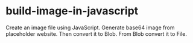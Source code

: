 # build-image-in-javascript
Create an image file using JavaScript. Generate base64 image from placeholder website. Then convert it to Blob. From Blob convert it to File. 
